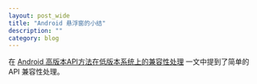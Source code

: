 ```yaml
---
layout: post_wide
title: "Android 悬浮窗的小结"
description: ""
category: blog
---
```


在 [Android
高版本API方法在低版本系统上的兼容性处理](http://www.liaohuqiu.net/cn/posts/using-high-api-level-method-compatibly/) 一文中提到了简单的 API 兼容性处理。
